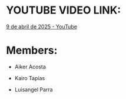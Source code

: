 # YOUTUBE VIDEO LINK:

[9 de abril de 2025 - YouTube](https://youtu.be/HzqbQAu1wz8?si=bSwa9rPBJBFeE6BB)



# Members:

- Aiker Acosta

- Kairo Tapias

- Luisangel Parra
